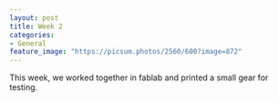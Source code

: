 ```yaml
---
layout: post
title: Week 2
categories:
- General
feature_image: "https://picsum.photos/2560/600?image=872"
---
```


This week, we worked together in fablab and printed a small gear for testing.